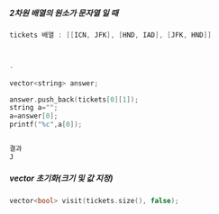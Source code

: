 



##### 2차원 배열의 원소가 문자열 일 때 

```c++
tickets 배열 : [[ICN, JFK], [HND, IAD], [JFK, HND]]



-

vector<string> answer;

answer.push_back(tickets[0][1]);
string a="";
a=answer[0];
printf("%c",a[0]);


결과
J
```





##### vector 초기화(크기 및 값 지정)

```c++
vector<bool> visit(tickets.size(), false); 
```

